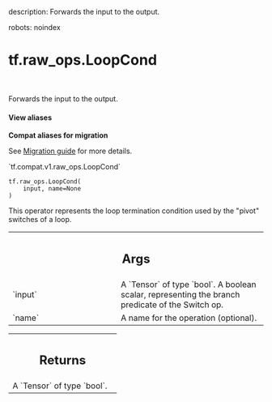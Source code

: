 description: Forwards the input to the output.

robots: noindex

# tf.raw_ops.LoopCond

<!-- Insert buttons and diff -->

<table class="tfo-notebook-buttons tfo-api nocontent" align="left">

</table>



Forwards the input to the output.

<section class="expandable">
  <h4 class="showalways">View aliases</h4>
  <p>
<b>Compat aliases for migration</b>
<p>See
<a href="https://www.tensorflow.org/guide/migrate">Migration guide</a> for
more details.</p>
<p>`tf.compat.v1.raw_ops.LoopCond`</p>
</p>
</section>

<pre class="devsite-click-to-copy prettyprint lang-py tfo-signature-link">
<code>tf.raw_ops.LoopCond(
    input, name=None
)
</code></pre>



<!-- Placeholder for "Used in" -->

This operator represents the loop termination condition used by the
"pivot" switches of a loop.

<!-- Tabular view -->
 <table class="responsive fixed orange">
<colgroup><col width="214px"><col></colgroup>
<tr><th colspan="2"><h2 class="add-link">Args</h2></th></tr>

<tr>
<td>
`input`
</td>
<td>
A `Tensor` of type `bool`.
A boolean scalar, representing the branch predicate of the Switch op.
</td>
</tr><tr>
<td>
`name`
</td>
<td>
A name for the operation (optional).
</td>
</tr>
</table>



<!-- Tabular view -->
 <table class="responsive fixed orange">
<colgroup><col width="214px"><col></colgroup>
<tr><th colspan="2"><h2 class="add-link">Returns</h2></th></tr>
<tr class="alt">
<td colspan="2">
A `Tensor` of type `bool`.
</td>
</tr>

</table>

